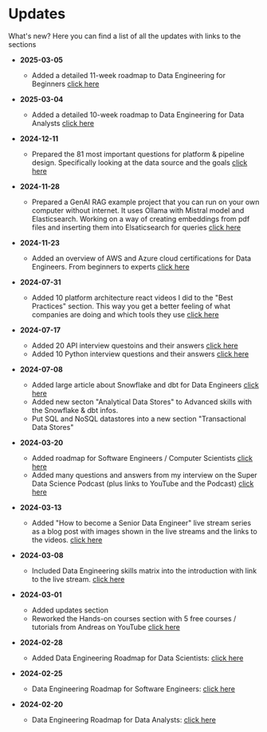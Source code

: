 Updates
============

What's new? Here you can find a list of all the updates with links to the sections
- **2025-03-05**
  - Added a detailed 11-week roadmap to Data Engineering for Beginners [click here](01-Introduction.md#roadmap-for-beginners)


- **2025-03-04**
  - Added a detailed 10-week roadmap to Data Engineering for Data Analysts [click here](01-Introduction.md#roadmap-for-data-analysts)


- **2024-12-11**
  - Prepared the 81 most important questions for platform & pipeline design. Specifically looking at the data source and the goals [click here](03-AdvancedSkills.md#81-platform-and-pipeline-design-questions)


- **2024-11-28**
  - Prepared a GenAI RAG example project that you can run on your own computer without internet. It uses Ollama with Mistral model and Elasticsearch. Working on a way of creating embeddings from pdf files and inserting them into Elsaticsearch for queries [click here](04-HandsOnCourse.md#genai-retrieval-augmented-generation-with-ollama-and-elasticsearch)


- **2024-11-23**
  - Added an overview of AWS and Azure cloud certifications for Data Engineers. From beginners to experts [click here](09-BooksAndCourses.md#Certifications)


- **2024-07-31**
  - Added 10 platform architecture react videos I did to the "Best Practices" section. This way you get a better feeling of what companies are doing and which tools they use [click here](06-BestPracticesCloud.md#best-practices)


- **2024-07-17**
  - Added 20 API interview questoins and their answers [click here](08-InterviewQuestions.md#apis)
  - Added 10 Python interview questions and their answers [click here](03-AdvancedSkills.md#python)


- **2024-07-08**
  - Added large article about Snowflake and dbt for Data Engineers [click here](03-AdvancedSkills.md#analytical-data-stores)
  - Added new secton "Analytical Data Stores" to Advanced skills with the Snowflake & dbt infos.
  - Put SQL and NoSQL datastores into a new section "Transactional Data Stores"


- **2024-03-20**
  - Added roadmap for Software Engineers / Computer Scientists [click here](01-Introduction.md#roadmap-for-software-engineers)
  - Added many questions and answers from my interview on the Super Data Science Podcast (plus links to YouTube and the Podcast) [click here](01-Introduction.md#Interview-with-Andreas-on-the-Super-Data-Science-Podcast)


- **2024-03-13**
  - Added "How to become a Senior Data Engineer" live stream series as a blog post with images shown in the live streams and the links to the videos. [click here](01-Introduction.md#how-to-become-a-senior-data-engineer)


- **2024-03-08**
  - Included Data Engineering skills matrix into the introduction with link to the live stream. [click here](01-Introduction.md#data-engineers-skills-matrix)


- **2024-03-01**
  - Added updates section
  - Reworked the Hands-on courses section with 5 free courses / tutorials from Andreas on YouTube [click here](04-HandsOnCourse.md)


- **2024-02-28**
  - Added Data Engineering Roadmap for Data Scientists: [click here](01-Introduction.md#roadmap-for-data-scientists)


- **2024-02-25**
  - Data Engineering Roadmap for Software Engineers: [click here](01-Introduction.md#roadmap-for-software-engineers)


- **2024-02-20**
  - Data Engineering Roadmap for Data Analysts: [click here](01-Introduction.md#roadmap-for-data-analysts)



<!---
| Date | Topic | Link
|------------------|
| 2024-02-28 | Added updates section - sdfs | [click here](sections/01-Introduction.md#roadmap-for-data-scientists)
| 2024-02-28 | Data Engineering Roadmap for Data Scientists | [click here](sections/01-Introduction.md#roadmap-for-data-scientists)
| 2024-02-25 | Data Engineering Roadmap for Software Engineers | [click here](sections/01-Introduction.md#roadmap-for-software-engineers)
| 2024-02-20 | Data Engineering Roadmap for Data Analysts | [click here](sections/01-Introduction.md#roadmap-for-data-analysts)
--->
